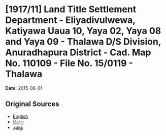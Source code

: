# [1917/11] Land Title Settlement Department - Eliyadivulwewa, Katiyawa Uaua 10, Yaya 02, Yaya 08 and Yaya 09 - Thalawa D/S Division, Anuradhapura District - Cad. Map No. 110109 - File No. 15/0119 - Thalawa

**Date:** 2015-06-01

## Original Sources

- [English](https://documents.gov.lk/view/extra-gazettes/2015/6/1917-11_E.pdf)
- [සිංහල](https://documents.gov.lk/view/extra-gazettes/2015/6/1917-11_S.pdf)
- [தமிழ்](https://documents.gov.lk/view/extra-gazettes/2015/6/1917-11_T.pdf)
